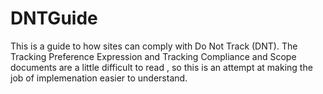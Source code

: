# DNTGuide
This is a guide to how sites can comply with Do Not Track (DNT).
The Tracking Preference Expression and Tracking Compliance and Scope documents are a little difficult to read , so this is an attempt at making the job of implemenation easier to understand.

